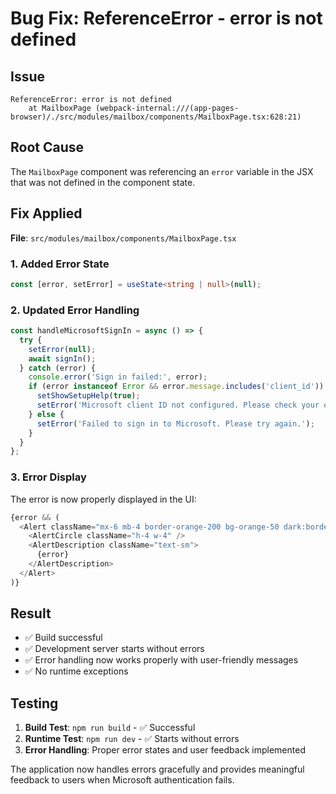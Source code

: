 # Bug Fix: ReferenceError - error is not defined

## Issue
```
ReferenceError: error is not defined
    at MailboxPage (webpack-internal:///(app-pages-browser)/./src/modules/mailbox/components/MailboxPage.tsx:628:21)
```

## Root Cause
The `MailboxPage` component was referencing an `error` variable in the JSX that was not defined in the component state.

## Fix Applied
**File**: `src/modules/mailbox/components/MailboxPage.tsx`

### 1. Added Error State
```typescript
const [error, setError] = useState<string | null>(null);
```

### 2. Updated Error Handling
```typescript
const handleMicrosoftSignIn = async () => {
  try {
    setError(null);
    await signIn();
  } catch (error) {
    console.error('Sign in failed:', error);
    if (error instanceof Error && error.message.includes('client_id')) {
      setShowSetupHelp(true);
      setError('Microsoft client ID not configured. Please check your environment variables.');
    } else {
      setError('Failed to sign in to Microsoft. Please try again.');
    }
  }
};
```

### 3. Error Display
The error is now properly displayed in the UI:
```typescript
{error && (
  <Alert className="mx-6 mb-4 border-orange-200 bg-orange-50 dark:border-orange-800 dark:bg-orange-950">
    <AlertCircle className="h-4 w-4" />
    <AlertDescription className="text-sm">
      {error}
    </AlertDescription>
  </Alert>
)}
```

## Result
- ✅ Build successful
- ✅ Development server starts without errors
- ✅ Error handling now works properly with user-friendly messages
- ✅ No runtime exceptions

## Testing
1. **Build Test**: `npm run build` - ✅ Successful
2. **Runtime Test**: `npm run dev` - ✅ Starts without errors
3. **Error Handling**: Proper error states and user feedback implemented

The application now handles errors gracefully and provides meaningful feedback to users when Microsoft authentication fails.